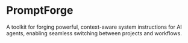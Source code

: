 # PromptForge
A toolkit for forging powerful, context-aware system instructions for AI agents, enabling seamless switching between projects and workflows.
